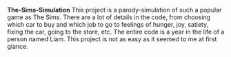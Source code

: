 **The-Sims-Simulation**
This project is a parody-simulation of such a popular game as The Sims. There are a lot of details in the code, from choosing which car to buy and which job to go to feelings of hunger, joy, satiety, fixing the car, going to the store, etc. The entire code is a year in the life of a person named Liam. This project is not as easy as it seemed to me at first glance.
